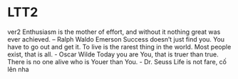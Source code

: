 # LTT2
ver2
Enthusiasm is the mother of effort, and without it nothing great was ever achieved. – Ralph Waldo Emerson
Success doesn’t just find you. You have to go out and get it.
To live is the rarest thing in the world. Most people exist, that is all. - Oscar Wilde
Today you are You, that is truer than true. There is no one alive who is Youer than You. - Dr. Seuss
Life is not fare, cố lên nha 
